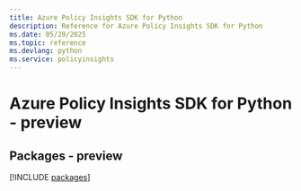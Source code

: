```yaml
---
title: Azure Policy Insights SDK for Python
description: Reference for Azure Policy Insights SDK for Python
ms.date: 05/29/2025
ms.topic: reference
ms.devlang: python
ms.service: policyinsights
---
```

# Azure Policy Insights SDK for Python - preview
## Packages - preview
[!INCLUDE [packages](policy-insights-index.md)]